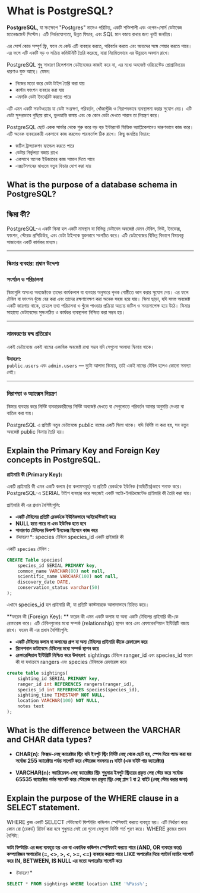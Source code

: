 # What is PostgreSQL?

**PostgreSQL**, যা সংক্ষেপে "Postgres" নামেও পরিচিত, একটি শক্তিশালী এবং ওপেন-সোর্স ডেটাবেজ ম্যানেজমেন্ট সিস্টেম। এটি নির্ভরযোগ্যতা, উন্নত ফিচার, এবং SQL মান বজায় রাখার জন্য খুবই জনপ্রিয়।

এর সোর্স কোড সম্পূর্ণ ফ্রি, ফলে যে কেউ এটি ব্যবহার করতে, পরিবর্তন করতে এবং অন্যদের সঙ্গে শেয়ার করতে পারে। এর ফলে এটি একটি বড় ও সক্রিয় কমিউনিটি তৈরি করেছে, যারা নিয়মিতভাবে এর উন্নয়নে অবদান রাখে।

PostgreSQL শুধু সাধারণ রিলেশনাল ডেটাবেজের কাজই করে না, এর মধ্যে অবজেক্ট ওরিয়েন্টেড প্রোগ্রামিংয়ের ধারণাও যুক্ত আছে। যেমন:

- নিজের মতো করে ডেটা টাইপ তৈরি করা যায়  
- কাস্টম ফাংশন ব্যবহার করা যায়  
- এমনকি ডেটা ইনহেরিট করতে পারে  

এটি এমন একটি সফটওয়্যার যা ডেটা সংরক্ষণ, পরিবর্তন, খোঁজাখুঁজি ও নিরাপদভাবে ব্যবস্থাপনা করার সুযোগ দেয়। এটি ডেটা সুন্দরভাবে গুছিয়ে রাখে, ভুলভ্রান্তি কমায় এবং কে কোন ডেটা দেখতে পারবে তা নিয়ন্ত্রণ করে।

PostgreSQL ছোট একক সার্ভার থেকে শুরু করে বড় বড় ইন্টারনেট ভিত্তিক অ্যাপ্লিকেশনেও দারুণভাবে কাজ করে। এটি অনেক ব্যবহারকারী একসাথে কাজ করলেও পারফর্মেন্স ঠিক রাখে। কিছু জনপ্রিয় ফিচার:

- জটিল ট্রান্স্যাকশন হ্যান্ডেল করতে পারে  
- ডেটার নির্ভুলতা বজায় রাখে  
- একসাথে অনেক ইউজারের কাজ সামাল দিতে পারে  
- এক্সটেনশনের মাধ্যমে নতুন ফিচার যোগ করা যায়  



## What is the purpose of a database schema in PostgreSQL?

##  স্কিমা কী?

PostgreSQL-এ একটি স্কিমা হল একটি নামস্থান যা বিভিন্ন ডেটাবেস অবজেক্ট যেমন টেবিল, ভিউ, ইনডেক্স, ফাংশন, স্টোরড প্রসিডিউর, এবং ডেটা টাইপকে যুক্তভাবে সংগঠিত করে। এটি ডেটাবেজের বিভিন্ন বিভাগে বিষয়বস্তু সাজানোর একটি কার্যকর মাধ্যম। 

---

### স্কিমার ব্যবহার: প্রধান উদ্দেশ্য

### **সংগঠন ও পরিচালনা**  
স্কিমাগুলি অসংখ্য অবজেক্টকে তাদের কার্যকলাপ বা ব্যবহার অনুসারে পৃথক গোষ্ঠীতে ভাগ করার সুযোগ দেয়। এর ফলে টেবিল বা ফাংশন খুঁজে বের করা এবং তাদের রক্ষণাবেক্ষণ করা অনেক সহজ হয়ে যায়। স্কিমা ছাড়া, যদি সমস্ত অবজেক্ট একটি জায়গায় থাকে, তাহলে তথ্য পরিচালনা ও খুঁজে পাওয়ার প্রক্রিয়া অত্যন্ত জটিল ও সময়সাপেক্ষ হয়ে উঠে। স্কিমার সাহায্যে ডেটাবেসের সুসংগঠিত ও কার্যকর ব্যবস্থাপনা নিশ্চিত করা সম্ভব হয়।


---

### **নামকরণের দ্বন্দ্ব প্রতিরোধ**  
একই ডেটাবেজে একই নামের একাধিক অবজেক্ট রাখা সম্ভব যদি সেগুলো আলাদা স্কিমায় থাকে।

**উদাহরণ:**  
`public.users` এবং `admin.users` — দুটো আলাদা স্কিমায়, তাই একই নামের টেবিল হলেও কোনো সমস্যা নেই।

---

### **নিরাপত্তা ও অ্যাক্সেস নিয়ন্ত্রণ**  
স্কিমার ব্যবহার করে  নির্দিষ্ট ব্যবহারকারীদের নির্দিষ্ট অবজেক্ট দেখতে বা সেগুলোতে পরিবর্তন আনার অনুমতি দেওয়া বা বাতিল করা যায়।


PostgreSQL এ প্রতিটি নতুন ডেটাবেজে public নামের একটি স্কিমা থাকে। যদি নির্দিষ্ট না করা হয়, সব নতুন অবজেক্ট public স্কিমায় তৈরি হয়।


## Explain the Primary Key and Foreign Key concepts in PostgreSQL.

**প্রাইমারি কী (Primary Key):**

একটি প্রাইমারি কী এমন একটি কলাম (বা কলামসমূহ) যা প্রতিটি রেকর্ডকে ইউনিক (অদ্বিতীয়)ভাবে শনাক্ত করে। PostgreSQL-এ SERIAL টাইপ ব্যবহার করে সহজেই একটি অটো-ইনক্রিমেন্টেড প্রাইমারি কী তৈরি করা যায়।

প্রাইমারি কী এর প্রধান বৈশিষ্ট্যগুলি:

* **একটি টেবিলের প্রতিটি রেকর্ডকে ইউনিকভাবে আইডেন্টিফাই করে**
* **NULL হতে পারে না এবং ইউনিক হতে হবে**
* **সাধারণত টেবিলের ডিফল্ট ইনডেক্স হিসেবে কাজ করে** 
* *উদাহরণ* *: species টেবিলে species_id একটি প্রাইমারি কী

একটি `species` টেবিল :

```sql
CREATE Table species(
    species_id SERIAL PRIMARY key,
    common_name VARCHAR(80) not null,
    scientific_name VARCHAR(100) not null,
    discovery_date DATE,
    conservation_status varchar(50)
);
```

এখানে species_id হল প্রাইমারি কী, যা প্রতিটি কাস্টমারকে আলাদাভাবে চিহ্নিত করে।


**ফরেন কী (Foreign Key): **
ফরেন কী এমন একটি কলাম যা অন্য একটি টেবিলের প্রাইমারি কী-কে রেফারেন্স করে। এটি টেবিলগুলোর মধ্যে সম্পর্ক (relationship) স্থাপন করে এবং রেফারেনশিয়াল ইন্টিগ্রিটি বজায় রাখে।
ফরেন কী এর প্রধান বৈশিষ্ট্যগুলি:

* **একটি টেবিলের কলাম বা কলামের গ্রুপ যা অন্য টেবিলের প্রাইমারি কীকে রেফারেন্স করে**
* **রিলেশনাল ডাটাবেসে টেবিলের মধ্যে সম্পর্ক স্থাপন করে**
* **রেফারেন্সিয়াল ইন্টিগ্রিটি নিশ্চিত করে**
**উদাহরণ**: sightings টেবিলে ranger_id এবং species_id ফরেন কী যা যথাক্রমে rangers এবং species টেবিলকে রেফারেন্স করে

```sql
create table sightings(
    sighting_id SERIAL PRIMARY key,
    ranger_id int REFERENCES rangers(ranger_id),
    species_id int REFERENCES species(species_id),
    sighting_time TIMESTAMP NOT NULL,
    location VARCHAR(100) NOT NULL,
    notes text
);
```

## What is the difference between the VARCHAR and CHAR data types?

* **CHAR(n):**
**ফিক্সড-লেন্থ ক্যারেক্টার স্ট্রিং**
**যদি ইনপুট স্ট্রিং নির্দিষ্ট লেন্থ থেকে ছোট হয়, স্পেস দিয়ে প্যাড করা হয়**
**সর্বোচ্চ 255 ক্যারেক্টার পর্যন্ত সাপোর্ট করে**
**স্টোরেজ সবসময় n বাইট (এক বাইট পার ক্যারেক্টার)**

* **VARCHAR(n):**
**ভ্যারিয়েবল-লেন্থ ক্যারেক্টার স্ট্রিং**
**শুধুমাত্র ইনপুট স্ট্রিংয়ের প্রকৃত লেন্থ স্টোর করে**
**সর্বোচ্চ 65535 ক্যারেক্টার পর্যন্ত সাপোর্ট করে**
**স্টোরেজ হল প্রকৃত স্ট্রিং লেন্থ প্লাস 1 বা 2 বাইট (লেন্থ স্টোর করার জন্য)**


## Explain the purpose of the WHERE clause in a SELECT statement.

WHERE ক্লজ একটি SELECT স্টেটমেন্টে ফিল্টারিং কন্ডিশন স্পেসিফাই করতে ব্যবহৃত হয়। এটি নির্ধারণ করে কোন রো (রেকর্ড) রিটার্ন করা হবে শুধুমাত্র সেই রো গুলো যেগুলো নির্দিষ্ট শর্ত পূরণ করে। WHERE ক্লজের প্রধান বৈশিষ্ট্য:

**ডাটা ফিল্টারিং এর জন্য ব্যবহৃত হয়**
**এক বা একাধিক কন্ডিশন স্পেসিফাই করতে পারে (AND, OR ব্যবহার করে)**
**কম্প্যারিজন অপারেটর (=, <>, >, <, >=, <=) ব্যবহার করতে পারে**
**LIKE অপারেটর দিয়ে প্যাটার্ন ম্যাচিং সাপোর্ট করে**
**IN, BETWEEN, IS NULL এর মতো অপারেটর সাপোর্ট করে**

* *উদাহরণ* *
```sql
SELECT * FROM sightings WHERE location LIKE '%Pass%';
```
